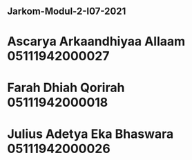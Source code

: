 ## Jarkom-Modul-2-I07-2021
# Ascarya Arkaandhiyaa Allaam 05111942000027
# Farah Dhiah Qorirah 05111942000018	
# Julius Adetya Eka Bhaswara 05111942000026	
